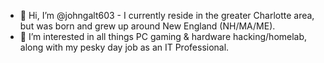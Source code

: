 - 👋 Hi, I’m @johngalt603 - I currently reside in the greater Charlotte area, but was born and grew up around New England (NH/MA/ME).
- 👀 I’m interested in all things PC gaming & hardware hacking/homelab, along with my pesky day job as an IT Professional.

